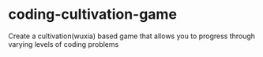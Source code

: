 # coding-cultivation-game
Create a cultivation(wuxia) based game that allows you to progress through varying levels of coding problems
